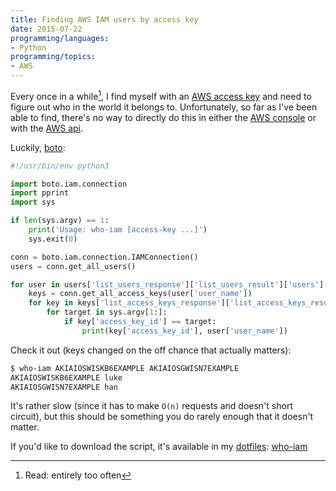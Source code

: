 ```yaml
---
title: Finding AWS IAM users by access key
date: 2015-07-22
programming/languages:
- Python
programming/topics:
- AWS
---
```

Every once in a while[^1], I find myself with an <a href="https://docs.aws.amazon.com/AWSSimpleQueueService/latest/SQSGettingStartedGuide/AWSCredentials.html">AWS access key</a> and need to figure out who in the world it belongs to. Unfortunately, so far as I've been able to find, there's no way to directly do this in either the <a href="https://aws.amazon.com/console/">AWS console</a> or with the <a href="https://aws.amazon.com/cli/">AWS api</a>.

<!--more-->

Luckily, <a href="https://aws.amazon.com/cli/">boto</a>:

```python
#!/usr/bin/env python3

import boto.iam.connection
import pprint
import sys

if len(sys.argv) == 1:
    print('Usage: who-iam [access-key ...]')
    sys.exit(0)

conn = boto.iam.connection.IAMConnection()
users = conn.get_all_users()

for user in users['list_users_response']['list_users_result']['users']:
    keys = conn.get_all_access_keys(user['user_name'])
    for key in keys['list_access_keys_response']['list_access_keys_result']['access_key_metadata']:
        for target in sys.argv[1:]:
            if key['access_key_id'] == target:
                print(key['access_key_id'], user['user_name'])
```

Check it out (keys changed on the off chance that actually matters):

```bash
$ who-iam AKIAIOSWISKB6EXAMPLE AKIAIOSGWISN7EXAMPLE
AKIAIOSWISKB6EXAMPLE luke
AKIAIOSGWISN7EXAMPLE han
```

It's rather slow (since it has to make `O(n)` requests and doesn't short circuit), but this should be something you do rarely enough that it doesn't matter.

If you'd like to download the script, it's available in my <a href="https://github.com/jpverkamp/dotfiles">dotfiles</a>: <a href="https://github.com/jpverkamp/dotfiles/blob/master/bin/who-iam">who-iam</a>

[^1]: Read: entirely too often